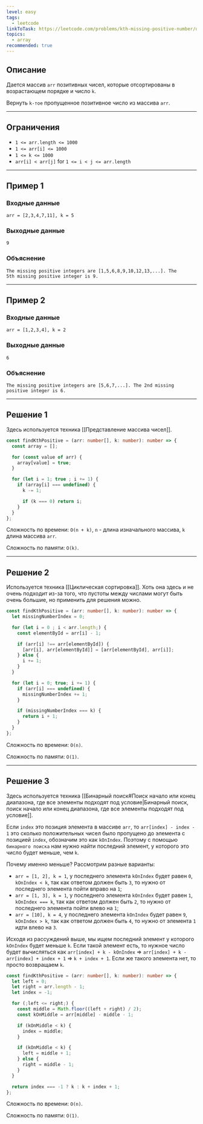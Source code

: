 ```yaml
---
level: easy
tags:
  - leetcode
linkToTask: https://leetcode.com/problems/kth-missing-positive-number/description/
topics:
  - array
recommended: true
---
```

## Описание

Дается массив `arr` позитивных чисел, которые отсортированы в возрастающем порядке и число `k`.

Вернуть `k-тое` пропущенное позитивное число из массива `arr`.

---
## Ограничения

- `1 <= arr.length <= 1000`
- `1 <= arr[i] <= 1000`
- `1 <= k <= 1000`
- `arr[i] < arr[j]` for `1 <= i < j <= arr.length`

---
## Пример 1

### Входные данные

```
arr = [2,3,4,7,11], k = 5
```
### Выходные данные

```
9
```
### Объяснение

```
The missing positive integers are [1,5,6,8,9,10,12,13,...]. The 5th missing positive integer is 9.
```

---
## Пример 2

### Входные данные

```
arr = [1,2,3,4], k = 2
```
### Выходные данные

```
6
```
### Объяснение

```
The missing positive integers are [5,6,7,...]. The 2nd missing positive integer is 6.
```

---
## Решение 1

Здесь используется техника [[Представление массива чисел]].

```typescript
const findKthPositive = (arr: number[], k: number): number => {
  const array = [];

  for (const value of arr) {
    array[value] = true;
  }

  for (let i = 1; true ; i += 1) {
    if (array[i] === undefined) {
      k -= 1;

      if (k === 0) return i;
    }
  }
};
```

Сложность по времени: `O(n + k)`, `n` - длина изначального массива, `k` длина массива `arr`.

Сложность по памяти: `O(k)`.

---
## Решение 2

Используется техника [[Циклическая сортировка]]. Хоть она здесь и не очень подходит из-за того, что пустоты между числами могут быть очень большие, но применить для решения можно.

```typescript
const findKthPositive = (arr: number[], k: number): number => {
  let missingNumberIndex = 0;

  for (let i = 0 ; i < arr.length;) {
    const elementById = arr[i] - 1;

    if (arr[i] !== arr[elementById]) {
      [arr[i], arr[elementById]] = [arr[elementById], arr[i]];
    } else {
      i += 1;
    }
  }

  for (let i = 0; true; i += 1) {
    if (arr[i] === undefined) {
      missingNumberIndex += 1;
    }

    if (missingNumberIndex === k) {
      return i + 1;
    }
  }
};
```

Сложность по времени: `O(n)`.

Сложность по памяти: `O(1)`.

---
## Решение 3

Здесь используется техника [[Бинарный поиск#Поиск начало или конец диапазона, где все элементы подходят под условие|Бинарный поиск, поиск начало или конец диапазона, где все элементы подходят под условие]].

Если `index` это позиция элемента в массиве `arr`, то `arr[index] - index - 1` это сколько положительных чисел было пропущено до элемента с позицией `index`, обозначим это как `kOnIndex`. Поэтому с помощью `бинарного поиска` нам нужно найти последний элемент, у которого это число будет меньше, чем `k`.

Почему именно меньше? Рассмотрим разные варианты:

- `arr = [1, 2], k = 1`, у последнего элемента `kOnIndex` будет равен `0`, `kOnIndex < k`, так как ответом должен быть `3`, то нужно от последнего элемента пойти вправо на `1`;
- `arr = [1, 3], k = 1`, у последнего элемента `kOnIndex` будет равен `1`, `kOnIndex === k`, так как ответом должен быть `2`, то нужно от последнего элемента пойти влево на `1`;
- `arr = [10], k = 4`, у последнего элемента `kOnIndex` будет равен `9`, `kOnIndex > k`, так как ответом должен быть `4`, то нужно от элемента `1` идти влево на `3`.

Исходя из рассуждений выше, мы ищем последний элемент у которого `kOnIndex` будет меньше `k`. Если такой элемент есть, то нужное число будет вычисляться как `arr[index] + k - kOnIndex` => `arr[index] + k - arr[index] + index + 1` => `k + index + 1`. Если же такого элемента нет, то просто возвращаем `k`.

```typescript
const findKthPositive = (arr: number[], k: number): number => {
  let left = 0;
  let right = arr.length - 1;
  let index = -1;

  for (;left <= right;) {
    const middle = Math.floor((left + right) / 2);
    const kOnMiddle = arr[middle] - middle - 1;

    if (kOnMiddle < k) {
      index = middle;
    }

    if (kOnMiddle < k) {
      left = middle + 1;
    } else {
      right = middle - 1;
    }
  }

  return index === -1 ? k : k + index + 1;
};
```

Сложность по времени: `O(n)`.

Сложность по памяти: `O(1)`.